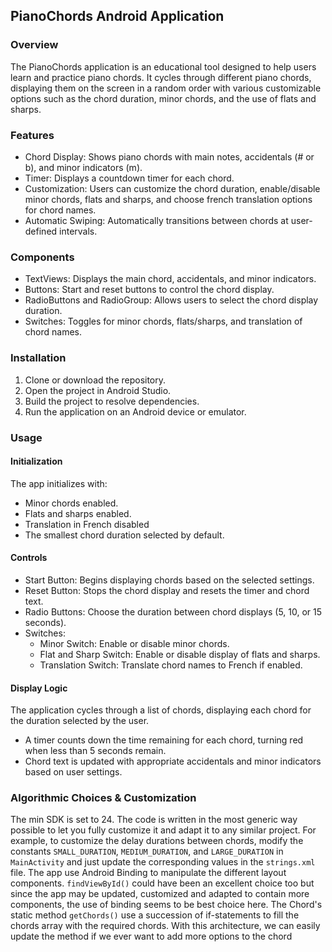 ## PianoChords Android Application

### Overview

The PianoChords application is an educational tool designed to help users learn and practice piano chords. It cycles through different piano chords, displaying them on the screen in a random order with various customizable options such as the chord duration, minor chords, and the use of flats and sharps.

### Features

* Chord Display: Shows piano chords with main notes, accidentals (# or b), and minor indicators (m).
* Timer: Displays a countdown timer for each chord.
* Customization: Users can customize the chord duration, enable/disable minor chords, flats and sharps, and choose french translation options for chord names.
* Automatic Swiping: Automatically transitions between chords at user-defined intervals.

### Components

* TextViews: Displays the main chord, accidentals, and minor indicators.
* Buttons: Start and reset buttons to control the chord display.
* RadioButtons and RadioGroup: Allows users to select the chord display duration.
* Switches: Toggles for minor chords, flats/sharps, and translation of chord names.

### Installation

1. Clone or download the repository.
2. Open the project in Android Studio.
3. Build the project to resolve dependencies.
4. Run the application on an Android device or emulator.

### Usage

#### Initialization

The app initializes with:

* Minor chords enabled.
* Flats and sharps enabled.
* Translation in French disabled
* The smallest chord duration selected by default.

#### Controls

* Start Button: Begins displaying chords based on the selected settings.
* Reset Button: Stops the chord display and resets the timer and chord text.
* Radio Buttons: Choose the duration between chord displays (5, 10, or 15 seconds).
* Switches:
    * Minor Switch: Enable or disable minor chords.
    * Flat and Sharp Switch: Enable or disable display of flats and sharps.
    * Translation Switch: Translate chord names to French if enabled.

#### Display Logic

The application cycles through a list of chords, displaying each chord for the duration selected by the user.

* A timer counts down the time remaining for each chord, turning red when less than 5 seconds remain.
* Chord text is updated with appropriate accidentals and minor indicators based on user settings.

### Algorithmic Choices & Customization
The min SDK is set to 24. 
The code is written in the most generic way possible to let you fully customize it and adapt it to any similar project.
For example, to customize the delay durations between chords, modify the constants `SMALL_DURATION`, `MEDIUM_DURATION`, and `LARGE_DURATION` in `MainActivity` and just update the corresponding values in the `strings.xml` file.
The app use Android Binding to manipulate the different layout components. `findViewById()` could have been an excellent choice too but since the app may be updated, customized and adapted to contain more components, the use of binding seems to be best choice here.
The Chord's static method `getChords()` use a succession of if-statements to fill the chords array with the required chords. With this architecture, we can easily update the method if we ever want to add more options to the chord
